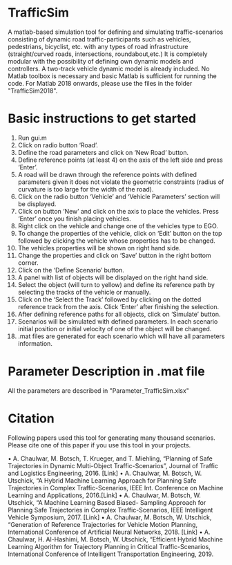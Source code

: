 # TrafficSim

A matlab-based simulation tool for defining and simulating traffic-scenarios consisting of dynamic road traffic-participants 
such as vehicles, pedestrians, bicyclist, etc. with any types of road infrastructure (straight/curved roads, intersections, roundabout,etc.)
It is completely modular with the possibility of defining own dynamic models and controllers. A two-track vehicle dynamic model is 
already included. No Matlab toolbox is necessary and basic Matlab is sufficient for running the code. For Matlab 2018 onwards, please 
use the files in the folder "TrafficSim2018".

# Basic instructions to get started

1) Run gui.m
2) Click on radio button ‘Road’.
3) Define the road parameters and click on ‘New Road’ button.
4) Define reference points (at least 4) on the axis of the left side and press ‘Enter’.
5) A road will be drawn through the reference points with defined parameters given it does not violate the geometric constraints (radius of curvature is too large for the width of the road).
6) Click on the radio button ‘Vehicle’ and ‘Vehicle Parameters’ section will be displayed.
7) Click on button ‘New’ and click on the axis to place the vehicles. Press ‘Enter’ once you finish placing vehicles.
8) Right click on the vehicle and change one of the vehicles type to EGO.
9) To change the properties of the vehicle, click on ‘Edit’ button on the top followed by clicking the vehicle whose properties has to be changed.
10) The vehicles properties will be shown on right hand side.
11) Change the properties and click on ‘Save’ button in the right bottom corner.
12) Click on the ‘Define Scenario’ button.
13) A panel with list of objects will be displayed on the right hand side.
14) Select the object (will turn to yellow) and define its reference path by selecting the tracks of the vehicle or manually.
15) Click on the ‘Select the Track’ followed by clicking on the dotted reference track from the axis. Click ‘Enter’ after finishing the selection.
16) After defining reference paths for all objects, click on ‘Simulate’ button. 
17) Scenarios will be simulated with defined parameters. In each scenario initial position or initial velocity of one of the object will be changed.
18) .mat files are generated for each scenario which will have all parameters information.

# Parameter Description in .mat file
All the parameters are described in "Parameter_TrafficSim.xlsx"

# Citation
Following papers used this tool for generating many thousand scenarios. Please cite one of this paper if you use this tool in your projects.

• A. Chaulwar, M. Botsch, T. Krueger, and T. Miehling, “Planning of Safe Trajectories in Dynamic Multi-Object Traffic-Scenarios”, Journal of Traffic and Logistics Engineering, 2016. [Link]
• A. Chaulwar, M. Botsch, W. Utschick, “A Hybrid Machine Learning Approach for Planning Safe Trajectories in Complex Traffic-Scenarios, IEEE Int. Conference on Machine Learning and Applications, 2016.[Link]
• A. Chaulwar, M. Botsch, W. Utschick, “A Machine Learning Based Biased- Sampling Approach for Planning Safe Trajectories in Complex Traffic-Scenarios, IEEE Intelligent Vehicle Symposium, 2017. [Link]
• A. Chaulwar, M. Botsch, W. Utschick, “Generation of Reference Trajectories for Vehicle Motion Planning, International Conference of Artificial Neural Networks, 2018. [Link]
• A. Chaulwar, H. Al-Hashimi, M. Botsch, W. Utschick, “Efficient Hybrid Machine Learning Algorithm for Trajectory Planning in Critical Traffic-Scenarios, International Conference of Intelligent Transportation Engineering, 2019.
